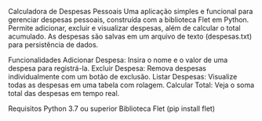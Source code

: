 Calculadora de Despesas Pessoais
Uma aplicação simples e funcional para gerenciar despesas pessoais, construída com a biblioteca Flet em Python. Permite adicionar, excluir e visualizar despesas, além de calcular o total acumulado. As despesas são salvas em um arquivo de texto (despesas.txt) para persistência de dados.

Funcionalidades
Adicionar Despesa: Insira o nome e o valor de uma despesa para registrá-la.
Excluir Despesa: Remova despesas individualmente com um botão de exclusão.
Listar Despesas: Visualize todas as despesas em uma tabela com rolagem.
Calcular Total: Veja o soma total das despesas em tempo real.

Requisitos
Python 3.7 ou superior
Biblioteca Flet (pip install flet)
